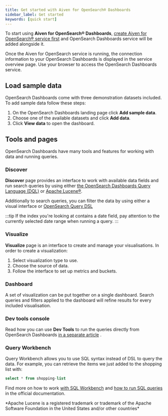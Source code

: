 ```yaml
---
title: Get started with Aiven for OpenSearch® Dashboards
sidebar_label: Get started
keywords: [quick start]
---
```


To start using **Aiven for OpenSearch® Dashboards**, [create Aiven for OpenSearch® service first](/docs/products/opensearch/get-started) and OpenSearch Dashboards service will be added alongside it.

Once the Aiven for OpenSearch service is running, the
connection information to your OpenSearch Dashboards is displayed in the service
overview page. Use your browser to access the OpenSearch Dashboards service.

## Load sample data

OpenSearch Dashboards come with three demonstration datasets included.
To add sample data follow these steps:

1.  On the OpenSearch Dashboards landing page click **Add sample
    data**.
2.  Choose one of the available datasets and click **Add data**.
3.  Click **View data** to open the dashboard.

## Tools and pages

OpenSearch Dashboards have many tools and features for working with data
and running queries.

### Discover

**Discover** page provides an interface to work with available data
fields and run search queries by using either [the OpenSearch Dashboards
Query Language
(DQL)](https://opensearch.org/docs/latest/dashboards/dql/) or [Apache
Lucene®](https://lucene.apache.org/).

Additionally to search queries, you can filter the data by using either
a visual interface or [OpenSearch Query
DSL](https://opensearch.org/docs/latest/opensearch/query-dsl/index/)

:::tip
If the index you're looking at contains a date field, pay attention to
the currently selected date range when running a query.
:::

### Visualize

**Visualize** page is an interface to create and manage your
visualisations. In order to create a visualization:

1.  Select visualization type to use.
2.  Choose the source of data.
3.  Follow the interface to set up metrics and buckets.

### Dashboard

A set of visualization can be put together on a single dashboard. Search
queries and filters applied to the dashboard will refine results for
every included visualisation.

### Dev tools console

Read how you can use **Dev Tools** to run the queries directly from
OpenSearch Dashboards
[in a separate article](howto/dev-tools-usage-example) .

### Query Workbench

Query Workbench allows you to use SQL syntax instead of DSL to query the
data. For example, you can retrieve the items we just added to the
shopping list with:

```sql
select * from shopping-list
```

Find more on how to work [with SQL
Workbench](https://opensearch.org/docs/latest/search-plugins/sql/workbench/)
and [how to run SQL
queries](https://opensearch.org/docs/latest/search-plugins/sql/index/)
in the official documentation.

<div class="trademark">
*Apache Lucene is a registered trademark or trademark of the Apache
Software Foundation in the United States and/or other countries*
</div>
